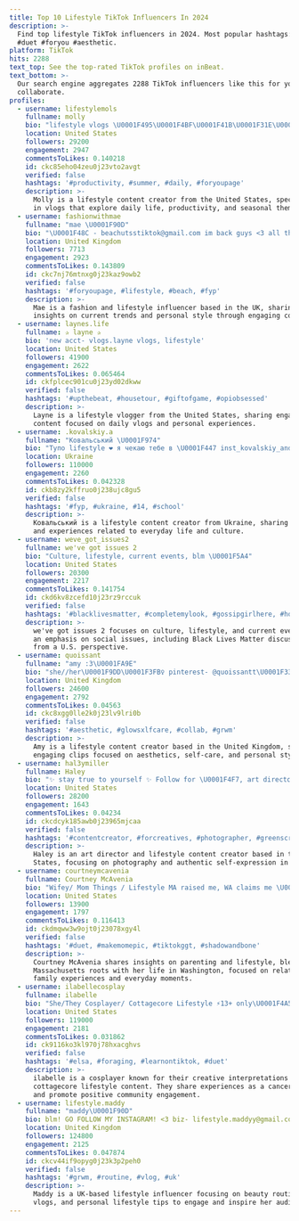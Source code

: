 ```yaml
---
title: Top 10 Lifestyle TikTok Influencers In 2024
description: >-
  Find top lifestyle TikTok influencers in 2024. Most popular hashtags: #fyp
  #duet #foryou #aesthetic.
platform: TikTok
hits: 2288
text_top: See the top-rated TikTok profiles on inBeat.
text_bottom: >-
  Our search engine aggregates 2288 TikTok influencers like this for you to
  collaborate.
profiles:
  - username: lifestylemols
    fullname: molly
    bio: "lifestyle vlogs \U0001F495\U0001F4BF\U0001F41B\U0001F31E\U0001F344"
    location: United States
    followers: 29200
    engagement: 2947
    commentsToLikes: 0.140218
    id: ckc85eho04zeu0j23vto2avgt
    verified: false
    hashtags: '#productivity, #summer, #daily, #foryoupage'
    description: >-
      Molly is a lifestyle content creator from the United States, specializing
      in vlogs that explore daily life, productivity, and seasonal themes.
  - username: fashionwithmae
    fullname: "mae \U0001F90D"
    bio: "\U0001F48C - beachutsstiktok@gmail.com im back guys <3 all things fashion and lifestyle"
    location: United Kingdom
    followers: 7713
    engagement: 2923
    commentsToLikes: 0.143809
    id: ckc7nj76mtnxg0j23kaz9owb2
    verified: false
    hashtags: '#foryoupage, #lifestyle, #beach, #fyp'
    description: >-
      Mae is a fashion and lifestyle influencer based in the UK, sharing
      insights on current trends and personal style through engaging content.
  - username: laynes.life
    fullname: ✰ layne ✰
    bio: 'new acct- vlogs.layne vlogs, lifestyle'
    location: United States
    followers: 41900
    engagement: 2622
    commentsToLikes: 0.065464
    id: ckfplcec901cu0j23yd02dkww
    verified: false
    hashtags: '#upthebeat, #housetour, #giftofgame, #opiobsessed'
    description: >-
      Layne is a lifestyle vlogger from the United States, sharing engaging
      content focused on daily vlogs and personal experiences.
  - username: .kovalskiy.a
    fullname: "Ковальський \U0001F974"
    bio: "Тупо lifestyle ❤️ я чекаю тебе в \U0001F447 inst_kovalskiy_andri Ternopil\U0001F539"
    location: Ukraine
    followers: 110000
    engagement: 2260
    commentsToLikes: 0.042328
    id: ckb8zy2kffruo0j238ujc8gu5
    verified: false
    hashtags: '#fyp, #ukraine, #14, #school'
    description: >-
      Ковальський is a lifestyle content creator from Ukraine, sharing insights
      and experiences related to everyday life and culture.
  - username: weve_got_issues2
    fullname: we've got issues 2
    bio: "Culture, lifestyle, current events, blm \U0001F5A4"
    location: United States
    followers: 20300
    engagement: 2217
    commentsToLikes: 0.141754
    id: ckd6kv8zcefd10j23rz9rccuk
    verified: false
    hashtags: '#blacklivesmatter, #completemylook, #gossipgirlhere, #holdamirrorup'
    description: >-
      we've got issues 2 focuses on culture, lifestyle, and current events, with
      an emphasis on social issues, including Black Lives Matter discussions,
      from a U.S. perspective.
  - username: quoissant
    fullname: "amy :3\U0001FA9E"
    bio: "she//her\U0001F9DD\U0001F3FB‍♀️ pinterest- @quoissantt\U0001F331 lifestyle clips ☕️ libra ☼ cancer ☾ leo"
    location: United Kingdom
    followers: 24600
    engagement: 2792
    commentsToLikes: 0.04563
    id: ckc8xgg0lle2k0j23lv9lri0b
    verified: false
    hashtags: '#aesthetic, #glowsxlfcare, #collab, #grwm'
    description: >-
      Amy is a lifestyle content creator based in the United Kingdom, sharing
      engaging clips focused on aesthetics, self-care, and personal styling.
  - username: hal3ymiller
    fullname: Haley
    bio: "✨ stay true to yourself ✨ Follow for \U0001F4F7, art director, lifestyle, & more"
    location: United States
    followers: 28200
    engagement: 1643
    commentsToLikes: 0.04234
    id: ckcdcyk185awb0j23965mjcaa
    verified: false
    hashtags: '#contentcreator, #forcreatives, #photographer, #greenscreen'
    description: >-
      Haley is an art director and lifestyle content creator based in the United
      States, focusing on photography and authentic self-expression in her work.
  - username: courtneymcavenia
    fullname: Courtney McAvenia
    bio: "Wifey/ Mom Things / Lifestyle MA raised me, WA claims me \U0001F496"
    location: United States
    followers: 13900
    engagement: 1797
    commentsToLikes: 0.116413
    id: ckdmqww3w9ojt0j23078xgy4l
    verified: false
    hashtags: '#duet, #makemomepic, #tiktokggt, #shadowandbone'
    description: >-
      Courtney McAvenia shares insights on parenting and lifestyle, blending her
      Massachusetts roots with her life in Washington, focused on relatable
      family experiences and everyday moments.
  - username: ilabellecosplay
    fullname: ilabelle
    bio: "She/They Cosplayer/ Cottagecore Lifestyle ⚡️13+ only\U0001F4A5 Cancer survivor \U0001F380"
    location: United States
    followers: 119000
    engagement: 2181
    commentsToLikes: 0.031862
    id: ck9116ko3kl970j78hxacghvs
    verified: false
    hashtags: '#elsa, #foraging, #learnontiktok, #duet'
    description: >-
      ilabelle is a cosplayer known for their creative interpretations and
      cottagecore lifestyle content. They share experiences as a cancer survivor
      and promote positive community engagement.
  - username: lifestyle.maddy
    fullname: "maddy\U0001F90D"
    bio: blm! GO FOLLOW MY INSTAGRAM! <3 biz- lifestyle.maddyy@gmail.com
    location: United Kingdom
    followers: 124800
    engagement: 2125
    commentsToLikes: 0.047874
    id: ckcv44if9opyg0j23k3p2peh0
    verified: false
    hashtags: '#grwm, #routine, #vlog, #uk'
    description: >-
      Maddy is a UK-based lifestyle influencer focusing on beauty routines,
      vlogs, and personal lifestyle tips to engage and inspire her audience.
---
```


